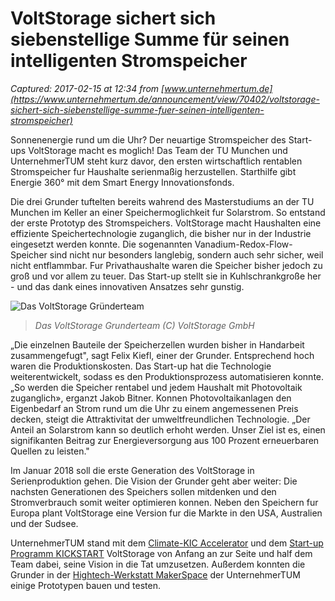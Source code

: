 # VoltStorage sichert sich siebenstellige Summe für seinen intelligenten Stromspeicher

_Captured: 2017-02-15 at 12:34 from [www.unternehmertum.de](https://www.unternehmertum.de/announcement/view/70402/voltstorage-sichert-sich-siebenstellige-summe-fuer-seinen-intelligenten-stromspeicher)_

Sonnenenergie rund um die Uhr? Der neuartige Stromspeicher des Start-ups VoltStorage macht es moglich! Das Team der TU Munchen und UnternehmerTUM steht kurz davor, den ersten wirtschaftlich rentablen Stromspeicher fur Haushalte serienmaßig herzustellen. Starthilfe gibt Energie 360° mit dem Smart Energy Innovationsfonds.

Die drei Grunder tuftelten bereits wahrend des Masterstudiums an der TU Munchen im Keller an einer Speichermoglichkeit fur Solarstrom. So entstand der erste Prototyp des Stromspeichers. VoltStorage macht Haushalten eine effiziente Speichertechnologie zuganglich, die bisher nur in der Industrie eingesetzt werden konnte. Die sogenannten Vanadium-Redox-Flow-Speicher sind nicht nur besonders langlebig, sondern auch sehr sicher, weil nicht entflammbar. Fur Privathaushalte waren die Speicher bisher jedoch zu groß und vor allem zu teuer. Das Start-up stellt sie in Kuhlschrankgroße her - und das dank eines innovativen Ansatzes sehr gunstig.

![Das VoltStorage Gründerteam](https://www.unternehmertum.de/files/C0A8013D015A3D3C8718F053289C285C.jpg)

> _Das VoltStorage Grunderteam (C) VoltStorage GmbH_

„Die einzelnen Bauteile der Speicherzellen wurden bisher in Handarbeit zusammengefugt", sagt Felix Kiefl, einer der Grunder. Entsprechend hoch waren die Produktionskosten. Das Start-up hat die Technologie weiterentwickelt, sodass es den Produktionsprozess automatisieren konnte. „So werden die Speicher rentabel und jedem Haushalt mit Photovoltaik zuganglich», erganzt Jakob Bitner. Konnen Photovoltaikanlagen den Eigenbedarf an Strom rund um die Uhr zu einem angemessenen Preis decken, steigt die Attraktivitat der umweltfreundlichen Technologie. „Der Anteil an Solarstrom kann so deutlich erhoht werden. Unser Ziel ist es, einen signifikanten Beitrag zur Energieversorgung aus 100 Prozent erneuerbaren Quellen zu leisten."

Im Januar 2018 soll die erste Generation des VoltStorage in Serienproduktion gehen. Die Vision der Grunder geht aber weiter: Die nachsten Generationen des Speichers sollen mitdenken und den Stromverbrauch somit weiter optimieren konnen. Neben den Speichern fur Europa plant VoltStorage eine Version fur die Markte in den USA, Australien und der Sudsee.

UnternehmerTUM stand mit dem [Climate-KIC Accelerator](https://www.unternehmertum.de/climate-kic.html) und dem [Start-up Programm KICKSTART](https://www.unternehmertum.de/kickstart.xhtml) VoltStorage von Anfang an zur Seite und half dem Team dabei, seine Vision in die Tat umzusetzen. Außerdem konnten die Grunder in der [Hightech-Werkstatt MakerSpace](https://www.unternehmertum.de/makerspace.xhtml) der UnternehmerTUM einige Prototypen bauen und testen.
